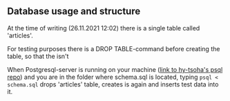 ## Database usage and structure

At the time of writing (26.11.2021 12:02) there is a single table called 'articles'. 

For testing purposes there is a DROP TABLE-command before creating the table, so that the isn't 

When Postgresql-server is running on your machine ([link to hy-tsoha's psql repo](https://github.com/hy-tsoha/local-pg)) and you are in the folder where schema.sql is located, typing `psql < schema.sql` drops 'articles' table, creates is again and inserts test data into it. 
